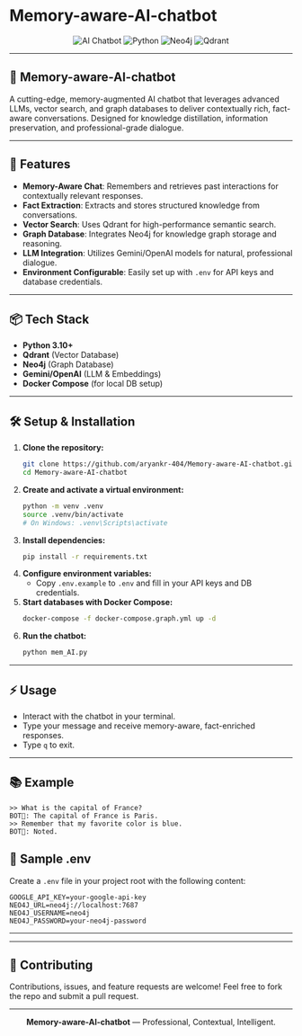 # Memory-aware-AI-chatbot

<p align="center">
  <img src="https://img.shields.io/badge/AI-Chatbot-blueviolet?style=for-the-badge&logo=ai" alt="AI Chatbot"/>
  <img src="https://img.shields.io/badge/Python-3.10+-blue?style=for-the-badge&logo=python" alt="Python"/>
  <img src="https://img.shields.io/badge/Neo4j-GraphDB-green?style=for-the-badge&logo=neo4j" alt="Neo4j"/>
  <img src="https://img.shields.io/badge/Qdrant-VectorDB-orange?style=for-the-badge&logo=qdrant" alt="Qdrant"/>
</p>

---

## 🚀 Memory-aware-AI-chatbot

A cutting-edge, memory-augmented AI chatbot that leverages advanced LLMs, vector search, and graph databases to deliver contextually rich, fact-aware conversations. Designed for knowledge distillation, information preservation, and professional-grade dialogue.

---

## 🧠 Features

- **Memory-Aware Chat**: Remembers and retrieves past interactions for contextually relevant responses.
- **Fact Extraction**: Extracts and stores structured knowledge from conversations.
- **Vector Search**: Uses Qdrant for high-performance semantic search.
- **Graph Database**: Integrates Neo4j for knowledge graph storage and reasoning.
- **LLM Integration**: Utilizes Gemini/OpenAI models for natural, professional dialogue.
- **Environment Configurable**: Easily set up with `.env` for API keys and database credentials.

---

## 📦 Tech Stack

- **Python 3.10+**
- **Qdrant** (Vector Database)
- **Neo4j** (Graph Database)
- **Gemini/OpenAI** (LLM & Embeddings)
- **Docker Compose** (for local DB setup)

---

## 🛠️ Setup & Installation

1. **Clone the repository:**
   ```bash
   git clone https://github.com/aryankr-404/Memory-aware-AI-chatbot.git
   cd Memory-aware-AI-chatbot
   ```
2. **Create and activate a virtual environment:**
   ```bash
   python -m venv .venv
   source .venv/bin/activate  
   # On Windows: .venv\Scripts\activate
   ```
3. **Install dependencies:**
   ```bash
   pip install -r requirements.txt
   ```
4. **Configure environment variables:**
   - Copy `.env.example` to `.env` and fill in your API keys and DB credentials.
5. **Start databases with Docker Compose:**
   ```bash
   docker-compose -f docker-compose.graph.yml up -d
   ```
6. **Run the chatbot:**
   ```bash
   python mem_AI.py
   ```

---

## ⚡ Usage

- Interact with the chatbot in your terminal.
- Type your message and receive memory-aware, fact-enriched responses.
- Type `q` to exit.

---

## 📚 Example

```
>> What is the capital of France?
BOT🤖: The capital of France is Paris.
>> Remember that my favorite color is blue.
BOT🤖: Noted.
```
## 📝 Sample .env

Create a `.env` file in your project root with the following content:

```env
GOOGLE_API_KEY=your-google-api-key
NEO4J_URL=neo4j://localhost:7687
NEO4J_USERNAME=neo4j
NEO4J_PASSWORD=your-neo4j-password
```
---

---

## 🤝 Contributing

Contributions, issues, and feature requests are welcome! Feel free to fork the repo and submit a pull request.

---

<p align="center">
  <b>Memory-aware-AI-chatbot</b> &mdash; Professional, Contextual, Intelligent.
</p>
